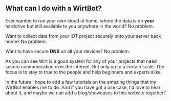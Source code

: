 ## What can I do with a WirtBot?

Ever wanted to run your own cloud at home, where the data is on **your** harddrive but still available to you anywhere in the world?
No problem.

Want to collect data from your IOT project securely onto your server back home?
No problem.

Want to have secure **DNS** on all your devices?
No problem.

As you can see Wirt is a good system for any of your projects that need secure communication over the internet.
But only up to a certain scale. The focus is to stay to true to the people and help beginners and experts alike.

In the future I hope to add a few tutorials on the amazing things that my WirtBot enables me to do.
And if you have got a use case, I'd love to hear about it, and maybe we can add a blog/showcases to this website together?